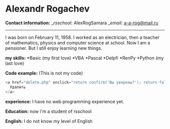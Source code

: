 # Alexandr Rogachev

**Contact information:**
_*rsschool:* AlexRogSamara
__email:_ a-a-rog@mail.ru

---

I was born on February 11, 1958. I worked as an electrician, then a teacher of mathematics, physics and computer science at school. Now I am a pensioner. But I still enjoy learning new things.

**my skills:**
*Basic (my first love)
*VBA
*Pascal
*Delpfi
*RenPy
*Python (my last love)

**Code example:** (This is not my code)

```javascript
<a href="delete.php" onclick="return confirm('Вы уверены?'); return false;">
  Удалить
</a>
```

**experience:**
I have no web programming experience yet.

**Education:**
now i'm a student of rsschool

**English:**
I do not know my level of English
